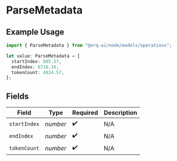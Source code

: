 # ParseMetadata

## Example Usage

```typescript
import { ParseMetadata } from "@orq-ai/node/models/operations";

let value: ParseMetadata = {
  startIndex: 885.57,
  endIndex: 6710.16,
  tokenCount: 4824.57,
};
```

## Fields

| Field              | Type               | Required           | Description        |
| ------------------ | ------------------ | ------------------ | ------------------ |
| `startIndex`       | *number*           | :heavy_check_mark: | N/A                |
| `endIndex`         | *number*           | :heavy_check_mark: | N/A                |
| `tokenCount`       | *number*           | :heavy_check_mark: | N/A                |
